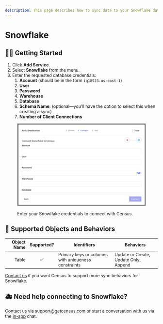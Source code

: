 ```yaml
---
description: This page describes how to sync data to your Snowflake data warehouse.
---
```


# Snowflake

## 🏃‍♀️ Getting Started

1. Click **Add Service**.
2. Select **Snowflake** from the menu.
3. Enter the requested database credentials:
   1. **Account** (should be in the form `iq18923.us-east-1`)
   2. **User**
   3. **Password**
   4. **Warehouse**
   5. **Database**
   6. **Schema Name**: (optional—you'll have the option to select this when creating a sync)
   7. **Number of Client Connections**

<figure><img src="../.gitbook/assets/snowflake-destination.png" alt=""><figcaption><p>Enter your Snowflake credentials to connect with Census.</p></figcaption></figure>

## 🔀 Supported Objects and Behaviors

| **Object Name** | **Supported?** | **Identifiers**                                     | **Behaviors**                         |
| --------------: | :------------: | --------------------------------------------------- | ------------------------------------- |
|           Table |        ✅       | Primary keys or columns with uniqueness constraints | Update or Create, Update Only, Append |

[Contact us](mailto:support@getcensus.com) if you want Census to support more sync behaviors for Snowflake.

## 🚑 Need help connecting to Snowflake?

[Contact us](mailto:support@getcensus.com) via support@getcensus.com or start a conversation with us via the [in-app](https://app.getcensus.com) chat.
